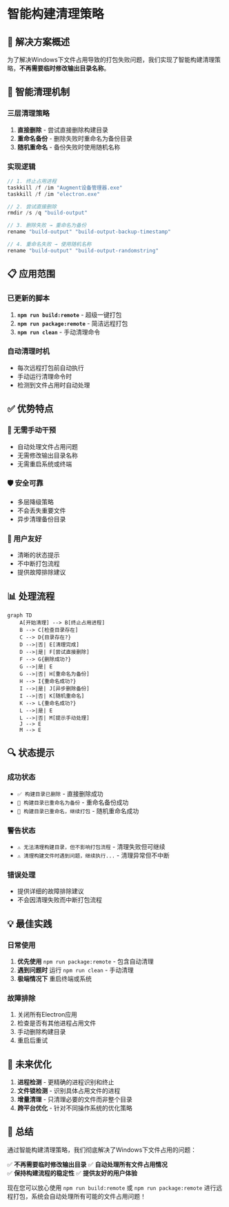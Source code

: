 # 智能构建清理策略

## 🎯 解决方案概述

为了解决Windows下文件占用导致的打包失败问题，我们实现了智能构建清理策略，**不再需要临时修改输出目录名称**。

## 🔧 智能清理机制

### 三层清理策略

1. **直接删除** - 尝试直接删除构建目录
2. **重命名备份** - 删除失败时重命名为备份目录
3. **随机重命名** - 备份失败时使用随机名称

### 实现逻辑

```javascript
// 1. 终止占用进程
taskkill /f /im "Augment设备管理器.exe"
taskkill /f /im "electron.exe"

// 2. 尝试直接删除
rmdir /s /q "build-output"

// 3. 删除失败 → 重命名为备份
rename "build-output" "build-output-backup-timestamp"

// 4. 重命名失败 → 使用随机名称
rename "build-output" "build-output-randomstring"
```

## 📋 应用范围

### 已更新的脚本

1. **`npm run build:remote`** - 超级一键打包
2. **`npm run package:remote`** - 简洁远程打包
3. **`npm run clean`** - 手动清理命令

### 自动清理时机

- 每次远程打包前自动执行
- 手动运行清理命令时
- 检测到文件占用时自动处理

## ✅ 优势特点

### 🚀 无需手动干预
- 自动处理文件占用问题
- 无需修改输出目录名称
- 无需重启系统或终端

### 🛡️ 安全可靠
- 多层降级策略
- 不会丢失重要文件
- 异步清理备份目录

### 🎯 用户友好
- 清晰的状态提示
- 不中断打包流程
- 提供故障排除建议

## 📊 处理流程

```mermaid
graph TD
    A[开始清理] --> B[终止占用进程]
    B --> C[检查目录存在]
    C --> D{目录存在?}
    D -->|否| E[清理完成]
    D -->|是| F[尝试直接删除]
    F --> G{删除成功?}
    G -->|是| E
    G -->|否| H[重命名为备份]
    H --> I{重命名成功?}
    I -->|是| J[异步删除备份]
    I -->|否| K[随机重命名]
    K --> L{重命名成功?}
    L -->|是| E
    L -->|否| M[提示手动处理]
    J --> E
    M --> E
```

## 🔍 状态提示

### 成功状态
- `✅ 构建目录已删除` - 直接删除成功
- `📁 构建目录已重命名为备份` - 重命名备份成功
- `📁 构建目录已重命名，继续打包` - 随机重命名成功

### 警告状态
- `⚠️ 无法清理构建目录，但不影响打包流程` - 清理失败但可继续
- `⚠️ 清理构建文件时遇到问题，继续执行...` - 清理异常但不中断

### 错误处理
- 提供详细的故障排除建议
- 不会因清理失败而中断打包流程

## 💡 最佳实践

### 日常使用
1. **优先使用** `npm run package:remote` - 包含自动清理
2. **遇到问题时** 运行 `npm run clean` - 手动清理
3. **极端情况下** 重启终端或系统

### 故障排除
1. 关闭所有Electron应用
2. 检查是否有其他进程占用文件
3. 手动删除构建目录
4. 重启后重试

## 🔮 未来优化

1. **进程检测** - 更精确的进程识别和终止
2. **文件锁检测** - 识别具体占用文件的进程
3. **增量清理** - 只清理必要的文件而非整个目录
4. **跨平台优化** - 针对不同操作系统的优化策略

## 📝 总结

通过智能构建清理策略，我们彻底解决了Windows下文件占用的问题：

✅ **不再需要临时修改输出目录**
✅ **自动处理所有文件占用情况**  
✅ **保持构建流程的稳定性**
✅ **提供友好的用户体验**

现在您可以放心使用 `npm run build:remote` 或 `npm run package:remote` 进行远程打包，系统会自动处理所有可能的文件占用问题！

